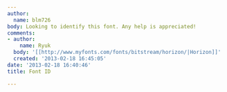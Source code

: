 ```yaml
---
author:
  name: blm726
body: Looking to identify this font. Any help is appreciated!
comments:
- author:
    name: Ryuk
  body: '[[http://www.myfonts.com/fonts/bitstream/horizon/|Horizon]]'
  created: '2013-02-18 16:45:05'
date: '2013-02-18 16:40:46'
title: Font ID

---
```


